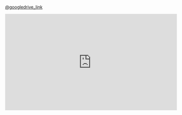 <a href="https://drive.google.com/drive/folders/1xZMwPO5XplgijlgxDSCVBOqhfsRA1Uy3?usp=drive_link" rel="noopener">@googledrive_link</a>
<iframe width="560" height="315" src="https://www.youtube.com/embed/92k9B_eoFhw?si=GaFeBy_bQz0bMnh9" title="YouTube video player" frameborder="0" allow="accelerometer; autoplay; clipboard-write; encrypted-media; gyroscope; picture-in-picture; web-share" referrerpolicy="strict-origin-when-cross-origin" allowfullscreen></iframe>